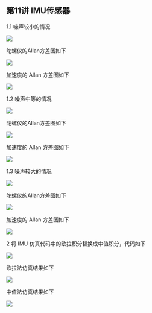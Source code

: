 ## 第11讲 IMU传感器

1.1 噪声较小的情况

![](./images/low.png)


陀螺仪的Allan方差图如下

![](./images/gyr_low.jpg)

加速度的 Allan 方差图如下

![](./images/acc_low.jpg)

1.2 噪声中等的情况

![](./images/mid.png)

陀螺仪的Allan方差图如下

![](./images/gyr_mid.jpg)

加速度的 Allan 方差图如下

![](./images/acc_mid.jpg)

1.3 噪声较大的情况

![](./images/high.png)

陀螺仪的Allan方差图如下

![](./images/gyr_high.jpg)

加速度的 Allan 方差图如下

![](./images/acc_high.jpg)

2 将 IMU 仿真代码中的欧拉积分替换成中值积分，代码如下

![](./images/3.png)

欧拉法仿真结果如下

![](./images/2.png)


中值法仿真结果如下

![](./images/1.png)